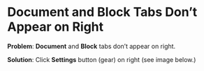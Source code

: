 # Document and Block Tabs Don’t Appear on Right

**Problem**: **Document** and **Block** tabs don’t appear on right.

**Solution**: Click **Settings** button \(gear\) on right \(see image below.\)



